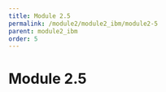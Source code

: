```yaml
---
title: Module 2.5
permalink: /module2/module2_ibm/module2-5
parent: module2_ibm
order: 5
---
```


# Module 2.5
